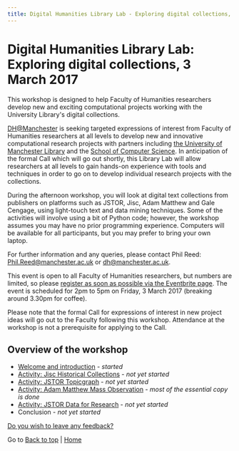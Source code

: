 ```yaml
---
title: Digital Humanities Library Lab - Exploring digital collections, 3 March 2017
---
```


# Digital Humanities Library Lab: Exploring digital collections, 3 March 2017

This workshop is designed to help Faculty of Humanities researchers develop new and exciting computational projects working with the University Library's digital collections. 

[DH@Manchester](http://www.digital-humanities.manchester.ac.uk/) is seeking targeted expressions of interest from Faculty of Humanities researchers at all levels to develop new and innovative computational research projects with partners including [the University of Manchester Library](http://www.library.manchester.ac.uk/) and the [School of Computer Science](http://www.cs.manchester.ac.uk/). In anticipation of the formal Call which will go out shortly, this Library Lab will allow researchers at all levels to gain hands-on experience with tools and techniques in order to go on to develop individual research projects with the collections. 

During the afternoon workshop, you will look at digital text collections from publishers on platforms such as JSTOR, Jisc, Adam Matthew and Gale Cengage, using light-touch text and data mining techniques. Some of the activities will involve using a bit of Python code; however, the workshop assumes you may have no prior programming experience.  Computers will be available for all participants, but you may prefer to bring your own laptop.

For further information and any queries, please contact Phil Reed: [Phil.Reed@manchester.ac.uk](mailto:Phil.Reed@manchester.ac.uk) or [dh@manchester.ac.uk](mailto:dh@manchester.ac.uk).

This event is open to all Faculty of Humanities researchers, but numbers are limited, so please [register as soon as possible via the Eventbrite page](https://www.eventbrite.co.uk/e/digital-humanities-library-lab-exploring-digital-collections-friday-3rd-march-2017-tickets-32115761106). The event is scheduled for 2pm to 5pm on Friday, 3 March 2017 (breaking around 3.30pm for coffee).

Please note that the formal Call for expressions of interest in new project ideas will go out to the Faculty following this workshop. Attendance at the workshop is not a prerequisite for applying to the Call.  

## Overview of the workshop
- [Welcome and introduction](welcome.html) - _started_
- [Activity: Jisc Historical Collections](jischc.html) - _not yet started_
- [Activity: JSTOR Topicgraph](jstortg.html) - _not yet started_
- [Activity: Adam Matthew Mass Observation](ammo.html) - _most of the essential copy is done_
- [Activity: JSTOR Data for Research](jstordfr.html) - _not yet started_
- Conclusion - _not yet started_

[Do you wish to leave any feedback?](https://goo.gl/forms/KmYw8TnrlVt0lw5i1)

Go to [Back to top](#digital-humanities-library-lab-exploring-digital-collections-3-march-2017) | [Home](/)
